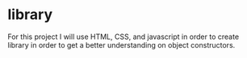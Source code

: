 # library

For this project I will use HTML, CSS, and javascript in order to create library in order to get a better understanding on object constructors.